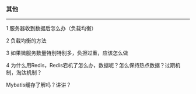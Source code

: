 ### 其他

---

1 服务器收到数据后怎么办（负载均衡）

2 负载均衡的方法

3 如果微服务数量特别特别多，负担过重，应该怎么做

4 为什么用Redis，Redis宕机了怎么办，数据呢？怎么保持热点数据？过期机制，淘汰机制？

Mybatis缓存了解吗？讲讲？